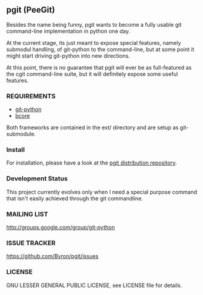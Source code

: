 ## pgit (PeeGit)


Besides the name being funny, pgit wants to become a fully usable git command-line implementation in python one day.

At the current stage, its just meant to expose special features, namely submodul handling, of git-python to the command-line, but at some point it might start driving git-python into new directions.

At this point, there is no guarantee that pgit will ever be as full-featured as the cgit command-line suite, but it will definitely expose some useful features.

### REQUIREMENTS
* [git-python](https://github.com/gitpython-developers/GitPython)
* [bcore](https://github.com/Byron/bcore)

Both frameworks are contained in the ext/ directory and are setup as git-submodule.

### Install

For installation, please have a look at the [pgit distribution repository](https://github.com/Byron/pgit-distro).

### Development Status

This project currently evolves only when I need a special purpose command that isn't easily achieved through the git commandline.

### MAILING LIST
http://groups.google.com/group/git-python

### ISSUE TRACKER
https://github.com/Byron/pgit/issues

### LICENSE

GNU LESSER GENERAL PUBLIC LICENSE, see LICENSE file for details.
